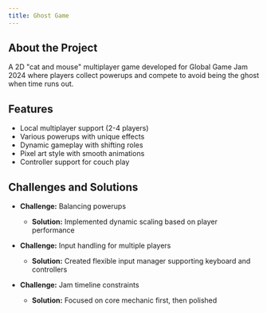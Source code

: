 ```yaml
---
title: Ghost Game
---
```


## About the Project

A 2D "cat and mouse" multiplayer game developed for Global Game Jam 2024 where players collect powerups and compete to avoid being the ghost when time runs out.

## Features

- Local multiplayer support (2-4 players)
- Various powerups with unique effects
- Dynamic gameplay with shifting roles
- Pixel art style with smooth animations
- Controller support for couch play

## Challenges and Solutions

- **Challenge:** Balancing powerups
  - **Solution:** Implemented dynamic scaling based on player performance
  
- **Challenge:** Input handling for multiple players
  - **Solution:** Created flexible input manager supporting keyboard and controllers
  
- **Challenge:** Jam timeline constraints
  - **Solution:** Focused on core mechanic first, then polished